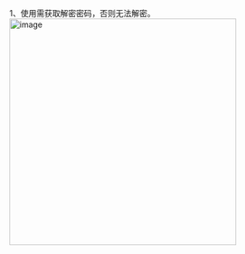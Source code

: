 1、使用需获取解密密码，否则无法解密。
<br><img width="401" alt="image" src="https://github.com/user-attachments/assets/9ccc5918-4f12-4a53-8189-00201626f42b">
